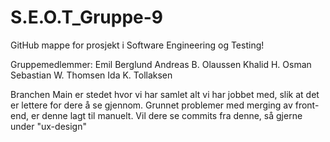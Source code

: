 # S.E.O.T_Gruppe-9
GitHub mappe for prosjekt i Software Engineering og Testing!

Gruppemedlemmer: 
Emil Berglund
Andreas B. Olaussen
Khalid H. Osman
Sebastian W. Thomsen
Ida K. Tollaksen

Branchen Main er stedet hvor vi har samlet alt vi har jobbet med, slik at det er lettere for dere å se gjennom. 
Grunnet problemer med merging av front-end, er denne lagt til manuelt. Vil dere se commits fra denne, så gjerne under "ux-design"
